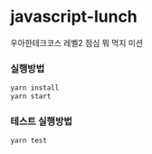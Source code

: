 # javascript-lunch
우아한테크코스 레벨2 점심 뭐 먹지 미션

### 실행방법
```bash
yarn install
yarn start
```

### 테스트 실행방법
```bash
yarn test
```